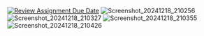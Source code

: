 [![Review Assignment Due Date](https://classroom.github.com/assets/deadline-readme-button-22041afd0340ce965d47ae6ef1cefeee28c7c493a6346c4f15d667ab976d596c.svg)](https://classroom.github.com/a/3pI7wpE7)
![Screenshot_20241218_210256](https://github.com/user-attachments/assets/6c24c704-b741-4d0a-a6e2-9fb8b3ad20aa)
![Screenshot_20241218_210327](https://github.com/user-attachments/assets/ff09999b-e395-4e88-9c95-868dfa72289e)
![Screenshot_20241218_210355](https://github.com/user-attachments/assets/c6bcc036-f517-41ce-a52b-c6c2becbaff2)
![Screenshot_20241218_210426](https://github.com/user-attachments/assets/b9eaae18-94b7-4cb9-9667-669600a8b4a9)
